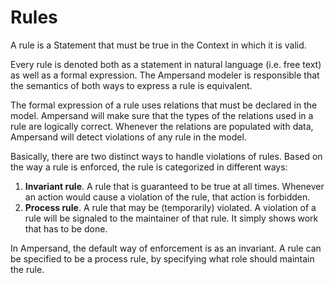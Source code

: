 # Rules

A rule is a Statement that must be true in the Context in which it is valid.

Every rule is denoted both as a statement in natural language (i.e. free text) as well as a formal expression. The Ampersand modeler is responsible that the semantics of both ways to express a rule is equivalent.

The formal expression of a rule uses relations that must be declared in the model. Ampersand will make sure that the types of the relations used in a rule are logically correct. Whenever the relations are populated with data, Ampersand will detect violations of any rule in the model. 

Basically, there are two distinct ways to handle violations of rules. Based on the way a rule is enforced, the rule is categorized in different ways:
 
 1. **Invariant rule**. A rule that is guaranteed to be true at all times. Whenever an action would cause a violation of the rule, that action is forbidden.  
 2. **Process rule**. A rule that may be (temporarily) violated. A violation of a rule will be signaled to the maintainer of that rule. It simply shows work that has to be done. 

In Ampersand, the default way of enforcement is as an invariant. A rule can be specified to be a process rule, by specifying what role should maintain the rule. 

